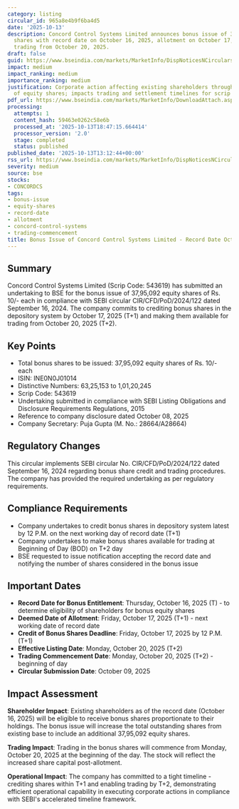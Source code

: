 ```yaml
---
category: listing
circular_id: 965a8e4b9f6ba4d5
date: '2025-10-13'
description: Concord Control Systems Limited announces bonus issue of 37,95,092 equity
  shares with record date on October 16, 2025, allotment on October 17, 2025, and
  trading from October 20, 2025.
draft: false
guid: https://www.bseindia.com/markets/MarketInfo/DispNoticesNCirculars.aspx?Noticeid={C56D00AC-BB6A-41E4-8FD0-73B9168C9144}&noticeno=20251013-20&dt=10/13/2025&icount=20&totcount=65&flag=0
impact: medium
impact_ranking: medium
importance_ranking: medium
justification: Corporate action affecting existing shareholders through bonus issue
  of equity shares; impacts trading and settlement timelines for scrip code 543619
pdf_url: https://www.bseindia.com/markets/MarketInfo/DownloadAttach.aspx?id=20251013-20&attachedId=495177d9-06eb-4bb6-b084-00a9bd175afd
processing:
  attempts: 1
  content_hash: 59463e0262c58e6b
  processed_at: '2025-10-13T18:47:15.664414'
  processor_version: '2.0'
  stage: completed
  status: published
published_date: '2025-10-13T13:12:44+00:00'
rss_url: https://www.bseindia.com/markets/MarketInfo/DispNoticesNCirculars.aspx?Noticeid={C56D00AC-BB6A-41E4-8FD0-73B9168C9144}&noticeno=20251013-20&dt=10/13/2025&icount=20&totcount=65&flag=0
severity: medium
source: bse
stocks:
- CONCORDCS
tags:
- bonus-issue
- equity-shares
- record-date
- allotment
- concord-control-systems
- trading-commencement
title: Bonus Issue of Concord Control Systems Limited - Record Date October 16, 2025
---
```


## Summary

Concord Control Systems Limited (Scrip Code: 543619) has submitted an undertaking to BSE for the bonus issue of 37,95,092 equity shares of Rs. 10/- each in compliance with SEBI circular CIR/CFD/PoD/2024/122 dated September 16, 2024. The company commits to crediting bonus shares in the depository system by October 17, 2025 (T+1) and making them available for trading from October 20, 2025 (T+2).

## Key Points

- Total bonus shares to be issued: 37,95,092 equity shares of Rs. 10/- each
- ISIN: INE0N0J01014
- Distinctive Numbers: 63,25,153 to 1,01,20,245
- Scrip Code: 543619
- Undertaking submitted in compliance with SEBI Listing Obligations and Disclosure Requirements Regulations, 2015
- Reference to company disclosure dated October 08, 2025
- Company Secretary: Puja Gupta (M. No.: 28664/A28664)

## Regulatory Changes

This circular implements SEBI circular No. CIR/CFD/PoD/2024/122 dated September 16, 2024 regarding bonus share credit and trading procedures. The company has provided the required undertaking as per regulatory requirements.

## Compliance Requirements

- Company undertakes to credit bonus shares in depository system latest by 12 P.M. on the next working day of record date (T+1)
- Company undertakes to make bonus shares available for trading at Beginning of Day (BOD) on T+2 day
- BSE requested to issue notification accepting the record date and notifying the number of shares considered in the bonus issue

## Important Dates

- **Record Date for Bonus Entitlement**: Thursday, October 16, 2025 (T) - to determine eligibility of shareholders for bonus equity shares
- **Deemed Date of Allotment**: Friday, October 17, 2025 (T+1) - next working date of record date
- **Credit of Bonus Shares Deadline**: Friday, October 17, 2025 by 12 P.M. (T+1)
- **Effective Listing Date**: Monday, October 20, 2025 (T+2)
- **Trading Commencement Date**: Monday, October 20, 2025 (T+2) - beginning of day
- **Circular Submission Date**: October 09, 2025

## Impact Assessment

**Shareholder Impact**: Existing shareholders as of the record date (October 16, 2025) will be eligible to receive bonus shares proportionate to their holdings. The bonus issue will increase the total outstanding shares from existing base to include an additional 37,95,092 equity shares.

**Trading Impact**: Trading in the bonus shares will commence from Monday, October 20, 2025 at the beginning of the day. The stock will reflect the increased share capital post-allotment.

**Operational Impact**: The company has committed to a tight timeline - crediting shares within T+1 and enabling trading by T+2, demonstrating efficient operational capability in executing corporate actions in compliance with SEBI's accelerated timeline framework.